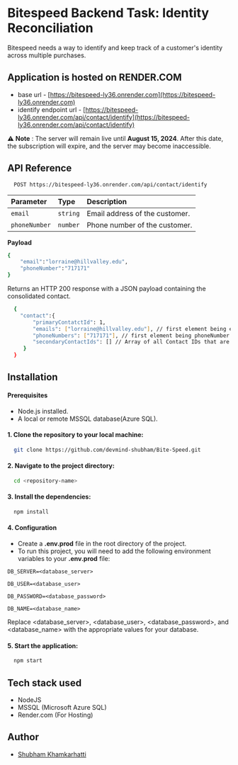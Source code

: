 
# Bitespeed Backend Task: Identity Reconciliation 

Bitespeed needs a way to identify and keep track of a customer's identity across multiple purchases.


## Application is hosted on RENDER.COM

- base url - [https://bitespeed-ly36.onrender.com](https://bitespeed-ly36.onrender.com)
- identify endpoint url - [https://bitespeed-ly36.onrender.com/api/contact/identify](https://bitespeed-ly36.onrender.com/api/contact/identify)

⚠️ **Note** : The server will remain live until **August 15, 2024**. After this date, the subscription will expire, and the server may become inaccessible.
## API Reference

```http
  POST https://bitespeed-ly36.onrender.com/api/contact/identify
```

| Parameter | Type     | Description                |
| :-------- | :------- | :------------------------- |
| `email` | `string` | Email address of the customer. |
| `phoneNumber` | `number` | Phone number of the customer. |

**Payload**
```bash
{
    "email":"lorraine@hillvalley.edu",
    "phoneNumber":"717171"
}
```

Returns an HTTP 200 response with a JSON payload containing the consolidated contact.

```bash
  {
	"contact":{
		"primaryContatctId": 1,
		"emails": ["lorraine@hillvalley.edu"], // first element being email of primary contact 
		"phoneNumbers": ["717171"], // first element being phoneNumber of priary contact
		"secondaryContactIds": [] // Array of all Contact IDs that are "seondary" to the primary contact
	 }
  }
```
## Installation

#### Prerequisites
- Node.js installed.
- A local or remote MSSQL database(Azure SQL).

#### 1. Clone the repository to your local machine:

```bash
  git clone https://github.com/devmind-shubham/Bite-Speed.git
```

#### 2. Navigate to the project directory:

```bash
  cd <repository-name>
```

#### 3. Install the dependencies:

```bash
  npm install
```

#### 4. Configuration
- Create a **.env.prod** file in the root directory of the project.
- To run this project, you will need to add the following environment variables to your **.env.prod** file:

`DB_SERVER=<database_server>`

`DB_USER=<database_user>`

`DB_PASSWORD=<database_password>`

`DB_NAME=<database_name>`

Replace <database_server>, <database_user>, <database_password>, and <database_name> with the appropriate values for your database.

#### 5. Start the application:

```bash
  npm start
```
## Tech stack used

- NodeJS
- MSSQL (Microsoft Azure SQL)
- Render.com (For Hosting)



## Author

- [Shubham Khamkarhatti](https://github.com/devmind-shubham)


